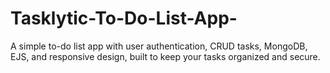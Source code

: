 # Tasklytic-To-Do-List-App-
A simple to-do list app with user authentication, CRUD tasks, MongoDB, EJS, and responsive design, built to keep your tasks organized and secure.
